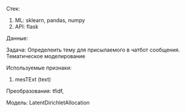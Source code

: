 
Стек:
1. ML: sklearn, pandas, numpy
2. API: flask

Данные: 

Задача: Определеить тему для присылаемого в чатбот сообщения. Тематическое моделирование

Используемые признаки:
1. mesTExt (text)


Преобразования: tfidf, 

Модель: LatentDirichletAllocation
